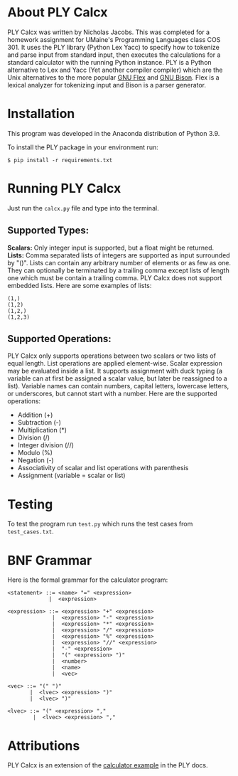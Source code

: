 # About PLY Calcx
PLY Calcx was written by Nicholas Jacobs.  This was completed for a homework assignment for UMaine's Programming Languages class COS 301.  It uses the PLY library (Python Lex Yacc) to specify how to tokenize and parse input from standard input, then executes the calculations for a standard calculator with the running Python instance.  PLY is a Python alternative to Lex and Yacc (Yet another compiler compiler) which are the Unix alternatives to the more popular [GNU Flex](https://www.gnu.org/software/flex/) and [GNU Bison](https://www.gnu.org/software/bison/).  Flex is a lexical analyzer for tokenizing input and Bison is a parser generator.

# Installation
This program was developed in the Anaconda distribution of Python 3.9.

To install the PLY package in your environment run:
```
$ pip install -r requirements.txt
```

# Running PLY Calcx
Just run the `calcx.py` file and type into the terminal.

## Supported Types:
**Scalars:**  Only integer input is supported, but a float might be returned.  
**Lists:**  Comma separated lists of integers are supported as input surrounded by "()".  Lists can contain any arbitrary number of elements or as few as one.  They can optionally be terminated by a trailing comma except lists of length one which must be contain a trailing comma.  PLY Calcx does not support embedded lists.  Here are some examples of lists:  
```
(1,)
(1,2)
(1,2,)
(1,2,3)
```

## Supported Operations:
PLY Calcx only supports operations between two scalars or two lists of equal length.  List operations are applied element-wise.  Scalar expression may be evaluated inside a list.  It supports assignment with duck typing (a variable can at first be assigned a scalar value, but later be reassigned to a list).  Variable names can contain numbers, capital letters, lowercase letters, or underscores, but cannot start with a number.  Here are the supported operations:  
- Addition (+)
- Subtraction (-)
- Multiplication (*)
- Division (/)
- Integer division (//)
- Modulo (%)
- Negation (-)
- Associativity of scalar and list operations with parenthesis
- Assignment (variable = scalar or list)

# Testing
To test the program run `test.py` which runs the test cases from `test_cases.txt`.

# BNF Grammar
Here is the formal grammar for the calculator program:
```
<statement> ::= <name> "=" <expression>
             |  <expression>

<expression> ::= <expression> "+" <expression>
              |  <expression> "-" <expression>
              |  <expression> "*" <expression>
              |  <expression> "/" <expression>
              |  <expression> "%" <expression>
              |  <expression> "//" <expression>
              |  "-" <expression>
              |  "(" <expression> ")"
              |  <number>
              |  <name>
              |  <vec>

<vec> ::= "(" ")"
       |  <lvec> <expression> ")"
       |  <lvec> ")"

<lvec> ::= "(" <expression> ","
        |  <lvec> <expression> ","

```

# Attributions
PLY Calcx is an extension of the [calculator example](https://github.com/dabeaz/ply/blob/master/example/calc/calc.py) in the PLY docs.